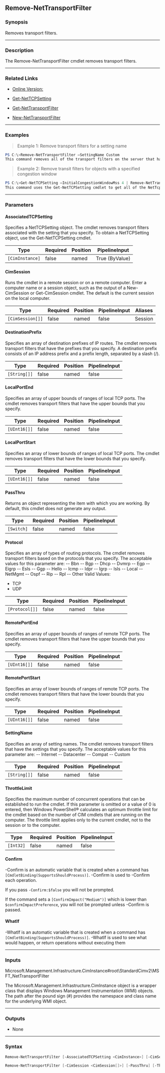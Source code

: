 Remove-NetTransportFilter
-------------------------

### Synopsis
Removes transport filters.

---

### Description

The Remove-NetTransportFilter cmdlet removes transport filters.

---

### Related Links
* [Online Version:](http://go.microsoft.com/fwlink/?LinkID=288401)

* [Get-NetTCPSetting](Get-NetTCPSetting)

* [Get-NetTransportFilter](Get-NetTransportFilter)

* [New-NetTransportFilter](New-NetTransportFilter)

---

### Examples
> Example 1: Remove transport filters for a setting name

```PowerShell
PS C:\>Remove-NetTransportFilter –SettingName Custom
This command removes all of the transport filters on the server that have the setting name of Custom.
```
> Example 2: Remove transit filters for objects with a specified congestion window

```PowerShell
PS C:\>Get-NetTCPSetting –InitialCongestionWindowMss 4 | Remove-NetTransportFilter
This command uses the Get-NetTCPSetting cmdlet to get all of the NetTcpSetting objects that have an initial congestion window of 4 maximum segment size (MSS) units, and then passes them to the current cmdlet by using the pipeline operator. The command removes transport filters for these settings.
```

---

### Parameters
#### **AssociatedTCPSetting**
Specifies a NetTCPSetting object. The cmdlet removes transport filters associated with the setting that you specify. To obtain a NetTCPSetting object, use the Get-NetTCPSetting cmdlet.

|Type           |Required|Position|PipelineInput |
|---------------|--------|--------|--------------|
|`[CimInstance]`|false   |named   |True (ByValue)|

#### **CimSession**
Runs the cmdlet in a remote session or on a remote computer. Enter a computer name or a session object, such as the output of a New-CimSession or Get-CimSession cmdlet. The default is the current session on the local computer.

|Type            |Required|Position|PipelineInput|Aliases|
|----------------|--------|--------|-------------|-------|
|`[CimSession[]]`|false   |named   |false        |Session|

#### **DestinationPrefix**
Specifies an array of destination prefixes of IP routes. The cmdlet removes transport filters that have the prefixes that you specify. A destination prefix consists of an IP address prefix and a prefix length, separated by a slash (/).

|Type        |Required|Position|PipelineInput|
|------------|--------|--------|-------------|
|`[String[]]`|false   |named   |false        |

#### **LocalPortEnd**
Specifies an array of upper bounds of ranges of local TCP ports. The cmdlet removes transport filters that have the upper bounds that you specify.

|Type        |Required|Position|PipelineInput|
|------------|--------|--------|-------------|
|`[UInt16[]]`|false   |named   |false        |

#### **LocalPortStart**
Specifies an array of lower bounds of ranges of local TCP ports. The cmdlet removes transport filters that have the lower bounds that you specify.

|Type        |Required|Position|PipelineInput|
|------------|--------|--------|-------------|
|`[UInt16[]]`|false   |named   |false        |

#### **PassThru**
Returns an object representing the item with which you are working. By default, this cmdlet does not generate any output.

|Type      |Required|Position|PipelineInput|
|----------|--------|--------|-------------|
|`[Switch]`|false   |named   |false        |

#### **Protocol**
Specifies an array of types of routing protocols. The cmdlet removes transport filters based on the protocols that you specify. The acceptable values for this parameter are:
-- Bbn
-- Bgp
-- Dhcp
-- Dvmrp
-- Egp
-- Eigrp
-- EsIs
-- Ggp
-- Hello
-- Icmp
-- Idpr
-- Igrp
-- IsIs
-- Local
-- NetMgmt
-- Ospf
-- Rip
-- Rpl
-- Other
Valid Values:

* TCP
* UDP

|Type          |Required|Position|PipelineInput|
|--------------|--------|--------|-------------|
|`[Protocol[]]`|false   |named   |false        |

#### **RemotePortEnd**
Specifies an array of upper bounds of ranges of remote TCP ports.  The cmdlet removes transport filters that have the upper bounds that you specify.

|Type        |Required|Position|PipelineInput|
|------------|--------|--------|-------------|
|`[UInt16[]]`|false   |named   |false        |

#### **RemotePortStart**
Specifies an array of lower bounds of ranges of remote TCP ports. The cmdlet removes transport filters that have the lower bounds that you specify.

|Type        |Required|Position|PipelineInput|
|------------|--------|--------|-------------|
|`[UInt16[]]`|false   |named   |false        |

#### **SettingName**
Specifies an array of setting names. The cmdlet removes transport filters that have the settings that you specify. The acceptable values for this parameter are:
-- Internet 
-- Datacenter
-- Compat
-- Custom

|Type        |Required|Position|PipelineInput|
|------------|--------|--------|-------------|
|`[String[]]`|false   |named   |false        |

#### **ThrottleLimit**
Specifies the maximum number of concurrent operations that can be established to run the cmdlet. If this parameter is omitted or a value of 0 is entered, then Windows PowerShell® calculates an optimum throttle limit for the cmdlet based on the number of CIM cmdlets that are running on the computer. The throttle limit applies only to the current cmdlet, not to the session or to the computer.

|Type     |Required|Position|PipelineInput|
|---------|--------|--------|-------------|
|`[Int32]`|false   |named   |false        |

#### **Confirm**
-Confirm is an automatic variable that is created when a command has ```[CmdletBinding(SupportsShouldProcess)]```.
-Confirm is used to -Confirm each operation.

If you pass ```-Confirm:$false``` you will not be prompted.

If the command sets a ```[ConfirmImpact("Medium")]``` which is lower than ```$confirmImpactPreference```, you will not be prompted unless -Confirm is passed.

#### **WhatIf**
-WhatIf is an automatic variable that is created when a command has ```[CmdletBinding(SupportsShouldProcess)]```.
-WhatIf is used to see what would happen, or return operations without executing them

---

### Inputs
Microsoft.Management.Infrastructure.CimInstance#root\StandardCimv2\MSFT_NetTransportFilter

The Microsoft.Management.Infrastructure.CimInstance object is a wrapper class that displays Windows Management Instrumentation (WMI) objects. The path after the pound sign (#) provides the namespace and class name for the underlying WMI object.

---

### Outputs
* None

---

### Syntax
```PowerShell
Remove-NetTransportFilter [-AssociatedTCPSetting <CimInstance>] [-CimSession <CimSession[]>] [-DestinationPrefix <String[]>] [-LocalPortEnd <UInt16[]>] [-LocalPortStart <UInt16[]>] [-PassThru] [-Protocol <Protocol[]>] [-RemotePortEnd <UInt16[]>] [-RemotePortStart <UInt16[]>] [-SettingName <String[]>] [-ThrottleLimit <Int32>] [-Confirm] [-WhatIf] [<CommonParameters>]
```
```PowerShell
Remove-NetTransportFilter [-CimSession <CimSession[]>] [-PassThru] [-ThrottleLimit <Int32>] [-Confirm] [-WhatIf] [<CommonParameters>]
```
